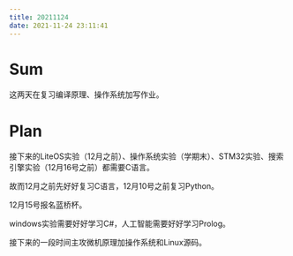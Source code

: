 ```yaml
---
title: 20211124
date: 2021-11-24 23:11:41
---
```


# Sum

这两天在复习编译原理、操作系统加写作业。

# Plan

接下来的LiteOS实验（12月之前）、操作系统实验（学期末）、STM32实验、搜索引擎实验（12月16号之前）都需要C语言。

故而12月之前先好好复习C语言，12月10号之前复习Python。

12月15号报名蓝桥杯。

windows实验需要好好学习C#，人工智能需要好好学习Prolog。

接下来的一段时间主攻微机原理加操作系统和Linux源码。

